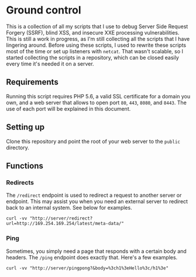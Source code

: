 # Ground control
This is a collection of all my scripts that I use to debug Server Side Request Forgery (SSRF), blind XSS, and insecure XXE processing vulnerabilities. This is still a work in progress, as I'm still collecting all the scripts that I have lingering around. Before using these scripts, I used to rewrite these scripts most of the time or set up listeners with `netcat`. That wasn't scalable, so I started collecting the scripts in a repository, which can be closed easily every time it's needed it on a server.

## Requirements
Running this script requires PHP 5.6, a valid SSL certificate for a domain you own, and a web server that allows to open port `80`, `443`, `8080`, and `8443`. The use of each port will be explained in this document.

## Setting up
Clone this repository and point the root of your web server to the `public` directory.

## Functions

### Redirects
The `/redirect` endpoint is used to redirect a request to another server or endpoint. This may assist you when you need an external server to redirect back to an internal system. See below for examples.

```
curl -vv "http://server/redirect?url=http://169.254.169.254/latest/meta-data/"
```

### Ping
Sometimes, you simply need a page that responds with a certain body and headers. The `/ping` endpoint does exactly that. Here's a few examples.

```
curl -vv "http://server/pingpong?&body=%3ch1%3eHello%3c/h1%3e"
```

